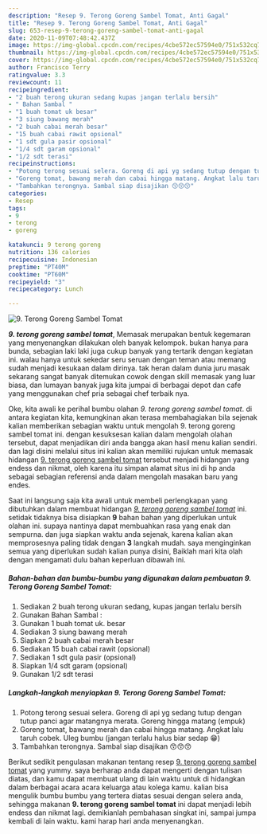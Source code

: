 ```yaml
---
description: "Resep 9. Terong Goreng Sambel Tomat, Anti Gagal"
title: "Resep 9. Terong Goreng Sambel Tomat, Anti Gagal"
slug: 653-resep-9-terong-goreng-sambel-tomat-anti-gagal
date: 2020-11-09T07:48:42.437Z
image: https://img-global.cpcdn.com/recipes/4cbe572ec57594e0/751x532cq70/9-terong-goreng-sambel-tomat-foto-resep-utama.jpg
thumbnail: https://img-global.cpcdn.com/recipes/4cbe572ec57594e0/751x532cq70/9-terong-goreng-sambel-tomat-foto-resep-utama.jpg
cover: https://img-global.cpcdn.com/recipes/4cbe572ec57594e0/751x532cq70/9-terong-goreng-sambel-tomat-foto-resep-utama.jpg
author: Francisco Terry
ratingvalue: 3.3
reviewcount: 11
recipeingredient:
- "2 buah terong ukuran sedang kupas jangan terlalu bersih"
- " Bahan Sambal "
- "1 buah tomat uk besar"
- "3 siung bawang merah"
- "2 buah cabai merah besar"
- "15 buah cabai rawit opsional"
- "1 sdt gula pasir opsional"
- "1/4 sdt garam opsional"
- "1/2 sdt terasi"
recipeinstructions:
- "Potong terong sesuai selera. Goreng di api yg sedang tutup dengan tutup panci agar matangnya merata. Goreng hingga matang (empuk)"
- "Goreng tomat, bawang merah dan cabai hingga matang. Angkat lalu taruh cobek. Uleg bumbu (jangan terlalu halus biar sedap 😁)"
- "Tambahkan terongnya. Sambal siap disajikan 😙😙😙"
categories:
- Resep
tags:
- 9
- terong
- goreng

katakunci: 9 terong goreng 
nutrition: 136 calories
recipecuisine: Indonesian
preptime: "PT40M"
cooktime: "PT60M"
recipeyield: "3"
recipecategory: Lunch

---
```



![9. Terong Goreng Sambel Tomat](https://img-global.cpcdn.com/recipes/4cbe572ec57594e0/751x532cq70/9-terong-goreng-sambel-tomat-foto-resep-utama.jpg)

<b><i>9. terong goreng sambel tomat</i></b>, Memasak merupakan bentuk kegemaran yang menyenangkan dilakukan oleh banyak kelompok. bukan hanya para bunda, sebagian laki laki juga cukup banyak yang tertarik dengan kegiatan ini. walau hanya untuk sekedar seru seruan dengan teman atau memang sudah menjadi kesukaan dalam dirinya. tak heran dalam dunia juru masak sekarang sangat banyak ditemukan cowok dengan skill memasak yang luar biasa, dan lumayan banyak juga kita jumpai di berbagai depot dan cafe yang menggunakan chef pria sebagai chef terbaik nya.



Oke, kita awali ke perihal bumbu olahan <i>9. terong goreng sambel tomat</i>. di antara kegiatan kita, kemungkinan akan terasa membahagiakan bila sejenak kalian memberikan sebagian waktu untuk mengolah 9. terong goreng sambel tomat ini. dengan kesuksesan kalian dalam mengolah olahan tersebut, dapat menjadikan diri anda bangga akan hasil menu kalian sendiri. dan lagi disini melalui situs ini kalian akan memiliki rujukan untuk memasak hidangan <u>9. terong goreng sambel tomat</u> tersebut menjadi hidangan yang endess dan nikmat, oleh karena itu simpan alamat situs ini di hp anda sebagai sebagian referensi anda dalam mengolah masakan baru yang endes.


Saat ini langsung saja kita awali untuk membeli perlengkapan yang dibutuhkan dalam membuat hidangan <u><i>9. terong goreng sambel tomat</i></u> ini. setidak tidaknya bisa disiapkan <b>9</b> bahan bahan yang diperlukan untuk olahan ini. supaya nantinya dapat membuahkan rasa yang enak dan sempurna. dan juga siapkan waktu anda sejenak, karena kalian akan memprosesnya paling tidak dengan <b>3</b> langkah mudah. saya menginginkan semua yang diperlukan sudah kalian punya disini, Baiklah mari kita olah dengan mengamati dulu bahan keperluan dibawah ini.

<!--inarticleads1-->

##### Bahan-bahan dan bumbu-bumbu yang digunakan dalam pembuatan 9. Terong Goreng Sambel Tomat:

1. Sediakan 2 buah terong ukuran sedang, kupas jangan terlalu bersih
1. Gunakan  Bahan Sambal :
1. Gunakan 1 buah tomat uk. besar
1. Sediakan 3 siung bawang merah
1. Siapkan 2 buah cabai merah besar
1. Sediakan 15 buah cabai rawit (opsional)
1. Sediakan 1 sdt gula pasir (opsional)
1. Siapkan 1/4 sdt garam (opsional)
1. Gunakan 1/2 sdt terasi




<!--inarticleads2-->

##### Langkah-langkah menyiapkan 9. Terong Goreng Sambel Tomat:

1. Potong terong sesuai selera. Goreng di api yg sedang tutup dengan tutup panci agar matangnya merata. Goreng hingga matang (empuk)
1. Goreng tomat, bawang merah dan cabai hingga matang. Angkat lalu taruh cobek. Uleg bumbu (jangan terlalu halus biar sedap 😁)
1. Tambahkan terongnya. Sambal siap disajikan 😙😙😙




Berikut sedikit pengulasan makanan tentang resep <u>9. terong goreng sambel tomat</u> yang yummy. saya berharap anda dapat mengerti dengan tulisan diatas, dan kamu dapat membuat ulang di lain waktu untuk di hidangkan dalam berbagai acara acara keluarga atau kolega kamu. kalian bisa mengulik bumbu bumbu yang tertera diatas sesuai dengan selera anda, sehingga makanan <b>9. terong goreng sambel tomat</b> ini dapat menjadi lebih endess dan nikmat lagi. demikianlah pembahasan singkat ini, sampai jumpa kembali di lain waktu. kami harap hari anda menyenangkan.
